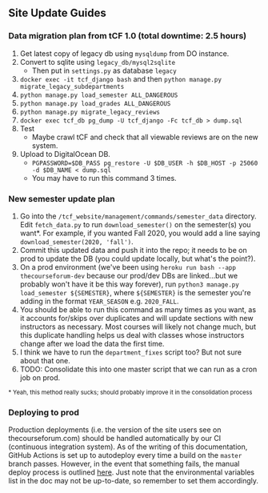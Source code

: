 ## Site Update Guides

### Data migration plan from tCF 1.0 (total downtime: 2.5 hours)

1. Get latest copy of legacy db using `mysqldump` from DO instance.
2. Convert to sqlite using `legacy_db/mysql2sqlite`
   - Then put in `settings.py` as database `legacy`
3. `docker exec -it tcf_django bash` and then `python manage.py migrate_legacy_subdepartments`
4. `python manage.py load_semester ALL_DANGEROUS`
5. `python manage.py load_grades ALL_DANGEROUS`
6. `python manage.py migrate_legacy_reviews`
7. `docker exec tcf_db pg_dump -U tcf_django -Fc tcf_db > dump.sql`
8. Test
   - Maybe crawl tCF and check that all viewable reviews are on the new system.
9. Upload to DigitalOcean DB.
   - `PGPASSWORD=$DB_PASS pg_restore -U $DB_USER -h $DB_HOST -p 25060 -d $DB_NAME < dump.sql`
   - You may have to run this command 3 times.

### New semester update plan

1. Go into the `/tcf_website/management/commands/semester_data` directory. Edit `fetch_data.py` to run `download_semester()` on the semester(s) you want\*. For example, if you wanted Fall 2020, you would add a line saying `download_semester(2020, 'fall')`.
2. Commit this updated data and push it into the repo; it needs to be on prod to update the DB (you could update locally, but what's the point?).
3. On a prod environment (we've been using `heroku run bash --app thecourseforum-dev` because our prod/dev DBs are linked...but we probably won't have it be this way forever), run `python3 manage.py load_semester ${SEMESTER}`, where `${SEMESTER}` is the semester you're adding in the format `YEAR_SEASON` e.g. `2020_FALL`.
4. You should be able to run this command as many times as you want, as it accounts for/skips over duplicates and will update sections with new instructors as necessary. Most courses will likely not change much, but this duplicate handling helps us deal with classes whose instructors change after we load the data the first time.
5. I think we have to run the `department_fixes` script too? But not sure about that one.
6. TODO: Consolidate this into one master script that we can run as a cron job on prod.

<sub>\* Yeah, this method really sucks; should probably improve it in the consolidation process</sub>

### Deploying to prod

Production deployments (i.e. the version of the site users see on thecourseforum.com) should be handled automatically by our CI (continuous integration system). As of the writing of this documentation, GitHub Actions is set up to autodeploy every time a build on the `master` branch passes. However, in the event that something fails, the manual deploy process is outlined [here](https://docs.google.com/document/d/1sPl1v4JrvicrgQluXvG9cR6GWPijC0hr7zAa3h3uE5E/edit#heading=h.9mo53b4db0s8). Just note that the environmental variables list in the doc may not be up-to-date, so remember to set them accordingly.
